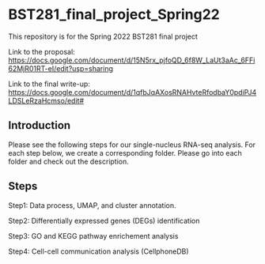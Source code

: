 # BST281_final_project_Spring22
This repository is for the Spring 2022 BST281 final project

Link to the proposal: https://docs.google.com/document/d/15N5rx_pjfoQD_6f8W_LaUt3aAc_6FFi62MjR01RT-eI/edit?usp=sharing

Link to the final write-up: https://docs.google.com/document/d/1qfbJqAXosRNAHvteRfodbaY0pdiPJ4LDSLeRzaHcmso/edit#

## Introduction
Please see the following steps for our single-nucleus RNA-seq analysis. For each step below, we create a corresponding folder. Please go into each folder and check out the description. 

## Steps

Step1: Data process, UMAP, and cluster annotation. 

Step2: Differentially expressed genes (DEGs) identification 

Step3: GO and KEGG pathway enrichement analysis

Step4: Cell-cell communication analysis (CellphoneDB)
